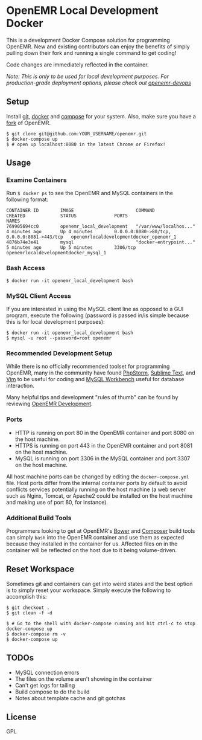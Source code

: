 # OpenEMR Local Development Docker

This is a development Docker Compose solution for programming OpenEMR. New and existing contributors can enjoy the benefits of simply pulling down their fork and running a single command to get coding!

Code changes are immediately reflected in the container. 

_Note: This is only to be used for local development purposes. For production-grade deployment options, please check out [openemr-devops](https://github.com/openemr/openemr-devops)_

## Setup

Install [git](https://git-scm.com/downloads), [docker](https://www.docker.com/get-docker) and [compose](https://docs.docker.com/compose/install/) for your system. Also, make sure you have a [fork](https://help.github.com/articles/fork-a-repo/) of OpenEMR.

```
$ git clone git@github.com:YOUR_USERNAME/openemr.git
$ docker-compose up
$ # open up localhost:8080 in the latest Chrome or Firefox!
```

## Usage

### Examine Containers

Run `$ docker ps` to see the OpenEMR and MySQL containers in the following format:

```
CONTAINER ID        IMAGE                       COMMAND                  CREATED             STATUS              PORTS                                         NAMES
769905694cc0        openemr_local_development   "/var/www/localhos..."   4 minutes ago       Up 4 minutes        0.0.0.0:8080->80/tcp, 0.0.0.0:8081->443/tcp   openemrlocaldevelopmentdocker_openemr_1
4876b74e3e41        mysql                       "docker-entrypoint..."   5 minutes ago       Up 5 minutes        3306/tcp                                      openemrlocaldevelopmentdocker_mysql_1
```

### Bash Access

```
$ docker run -it openemr_local_development bash
``` 

### MySQL Client Access

If you are interested in using the MySQL client line as opposed to a GUI program, execute the following (password is passed in/is simple because this is for local development purposes):

```
$ docker run -it openemr_local_development bash
$ mysql -u root --password=root openemr
```

### Recommended Development Setup

While there is no officially recommended toolset for programming OpenEMR, many in the community have found [PhpStorm](https://www.jetbrains.com/phpstorm/), [Sublime Text](https://www.sublimetext.com/), and [Vim](http://www.vim.org/) to be useful for coding and [MySQL Workbench](https://dev.mysql.com/downloads/workbench/) useful for database interaction.

Many helpful tips and development "rules of thumb" can be found by reviewing [OpenEMR Development](http://open-emr.org/wiki/index.php/OpenEMR_Wiki_Home_Page#Development).

### Ports

- HTTP is running on port 80 in the OpenEMR container and port 8080 on the host machine.
- HTTPS is running on port 443 in the OpenEMR container and port 8081 on the host machine.
- MySQL is running on port 3306 in the MySQL container and port 3307 on the host machine.

All host machine ports can be changed by editing the `docker-compose.yml` file. Host ports differ from the internal container ports by default to avoid conflicts services potentially running on the host machine (a web server such as Nginx, Tomcat, or Apache2 could be installed on the host machine and making use of port 80, for instance).

### Additional Build Tools

Programmers looking to get at OpenEMR's [Bower](http://www.open-emr.org/wiki/index.php/Bower) and [Composer](http://www.open-emr.org/wiki/index.php/Composer) build tools can simply `bash` into the OpenEMR container and use them as expected because they installed in the container for us. Affected files on in the container will be reflected on the host due to it being volume-driven.

## Reset Workspace

Sometimes git and containers can get into weird states and the best option is to simply reset your workspace. Simply execute the following to accomplish this:

```
$ git checkout .
$ git clean -f -d
```

```
$ # Go to the shell with docker-compose running and hit ctrl-c to stop docker-compose up
$ docker-compose rm -v
$ docker-compose up
```

## TODOs

- MySQL connection errors
- The files on the volume aren't showing in the container
- Can't get logs for tailing
- Build compose to do the build
- Notes about template cache and git gotchas

## License

GPL

